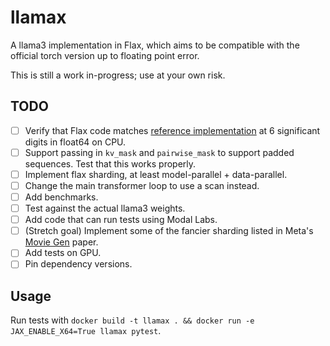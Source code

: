 # llamax

A llama3 implementation in Flax, which aims to be compatible with the official torch version up to floating point error.

This is still a work in-progress; use at your own risk.

## TODO

- [ ] Verify that Flax code matches [reference implementation](https://github.com/meta-llama/llama3/blob/main/llama/model.py) at 6 significant digits in float64 on CPU.
- [ ] Support passing in `kv_mask` and `pairwise_mask` to support padded sequences. Test that this works properly.
- [ ] Implement flax sharding, at least model-parallel + data-parallel.
- [ ] Change the main transformer loop to use a scan instead.
- [ ] Add benchmarks.
- [ ] Test against the actual llama3 weights.
- [ ] Add code that can run tests using Modal Labs.
- [ ] (Stretch goal) Implement some of the fancier sharding listed in Meta's [Movie Gen](https://ai.meta.com/research/movie-gen/) paper.
- [ ] Add tests on GPU.
- [ ] Pin dependency versions.

## Usage

Run tests with `docker build -t llamax . && docker run -e JAX_ENABLE_X64=True llamax pytest`.